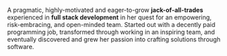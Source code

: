 A pragmatic, highly-motivated and eager-to-grow **jack-of-all-trades** experienced in **full stack development** in her quest for an empowering, risk-embracing, and open-minded team. Started out with a decently paid programming job, transformed through working in an inspiring team, and eventually discovered and grew her passion into crafting solutions through software.
